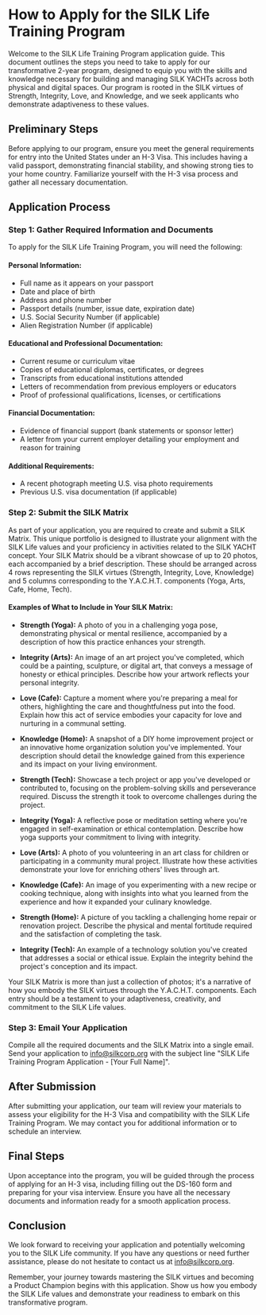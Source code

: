 # How to Apply for the SILK Life Training Program

Welcome to the SILK Life Training Program application guide. This document outlines the steps you need to take to apply for our transformative 2-year program, designed to equip you with the skills and knowledge necessary for building and managing SILK YACHTs across both physical and digital spaces. Our program is rooted in the SILK virtues of Strength, Integrity, Love, and Knowledge, and we seek applicants who demonstrate adaptiveness to these values.

## Preliminary Steps

Before applying to our program, ensure you meet the general requirements for entry into the United States under an H-3 Visa. This includes having a valid passport, demonstrating financial stability, and showing strong ties to your home country. Familiarize yourself with the H-3 visa process and gather all necessary documentation.

## Application Process

### Step 1: Gather Required Information and Documents

To apply for the SILK Life Training Program, you will need the following:

#### Personal Information:
- Full name as it appears on your passport
- Date and place of birth
- Address and phone number
- Passport details (number, issue date, expiration date)
- U.S. Social Security Number (if applicable)
- Alien Registration Number (if applicable)

#### Educational and Professional Documentation:
- Current resume or curriculum vitae
- Copies of educational diplomas, certificates, or degrees
- Transcripts from educational institutions attended
- Letters of recommendation from previous employers or educators
- Proof of professional qualifications, licenses, or certifications

#### Financial Documentation:
- Evidence of financial support (bank statements or sponsor letter)
- A letter from your current employer detailing your employment and reason for training

#### Additional Requirements:
- A recent photograph meeting U.S. visa photo requirements
- Previous U.S. visa documentation (if applicable)

### Step 2: Submit the SILK Matrix

As part of your application, you are required to create and submit a SILK Matrix. This unique portfolio is designed to illustrate your alignment with the SILK Life values and your proficiency in activities related to the SILK YACHT concept. Your SILK Matrix should be a vibrant showcase of up to 20 photos, each accompanied by a brief description. These should be arranged across 4 rows representing the SILK virtues (Strength, Integrity, Love, Knowledge) and 5 columns corresponding to the Y.A.C.H.T. components (Yoga, Arts, Cafe, Home, Tech).

#### Examples of What to Include in Your SILK Matrix:

- **Strength (Yoga):** A photo of you in a challenging yoga pose, demonstrating physical or mental resilience, accompanied by a description of how this practice enhances your strength.
  
- **Integrity (Arts):** An image of an art project you've completed, which could be a painting, sculpture, or digital art, that conveys a message of honesty or ethical principles. Describe how your artwork reflects your personal integrity.

- **Love (Cafe):** Capture a moment where you're preparing a meal for others, highlighting the care and thoughtfulness put into the food. Explain how this act of service embodies your capacity for love and nurturing in a communal setting.

- **Knowledge (Home):** A snapshot of a DIY home improvement project or an innovative home organization solution you've implemented. Your description should detail the knowledge gained from this experience and its impact on your living environment.

- **Strength (Tech):** Showcase a tech project or app you've developed or contributed to, focusing on the problem-solving skills and perseverance required. Discuss the strength it took to overcome challenges during the project.

- **Integrity (Yoga):** A reflective pose or meditation setting where you're engaged in self-examination or ethical contemplation. Describe how yoga supports your commitment to living with integrity.

- **Love (Arts):** A photo of you volunteering in an art class for children or participating in a community mural project. Illustrate how these activities demonstrate your love for enriching others' lives through art.

- **Knowledge (Cafe):** An image of you experimenting with a new recipe or cooking technique, along with insights into what you learned from the experience and how it expanded your culinary knowledge.

- **Strength (Home):** A picture of you tackling a challenging home repair or renovation project. Describe the physical and mental fortitude required and the satisfaction of completing the task.

- **Integrity (Tech):** An example of a technology solution you've created that addresses a social or ethical issue. Explain the integrity behind the project's conception and its impact.

Your SILK Matrix is more than just a collection of photos; it's a narrative of how you embody the SILK virtues through the Y.A.C.H.T. components. Each entry should be a testament to your adaptiveness, creativity, and commitment to the SILK Life values.

### Step 3: Email Your Application

Compile all the required documents and the SILK Matrix into a single email. Send your application to [info@silkcorp.org](mailto:info@silkcorp.org) with the subject line "SILK Life Training Program Application - [Your Full Name]".

## After Submission

After submitting your application, our team will review your materials to assess your eligibility for the H-3 Visa and compatibility with the SILK Life Training Program. We may contact you for additional information or to schedule an interview.

## Final Steps

Upon acceptance into the program, you will be guided through the process of applying for an H-3 visa, including filling out the DS-160 form and preparing for your visa interview. Ensure you have all the necessary documents and information ready for a smooth application process.

## Conclusion

We look forward to receiving your application and potentially welcoming you to the SILK Life community. If you have any questions or need further assistance, please do not hesitate to contact us at [info@silkcorp.org](mailto:info@silkcorp.org).

Remember, your journey towards mastering the SILK virtues and becoming a Product Champion begins with this application. Show us how you embody the SILK Life values and demonstrate your readiness to embark on this transformative program.
